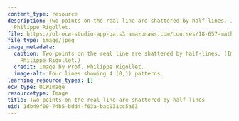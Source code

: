 ```yaml
---
content_type: resource
description: Two points on the real line are shattered by half-lines. Image by Prof.
  Philippe Rigollet.
file: https://ol-ocw-studio-app-qa.s3.amazonaws.com/courses/18-657-mathematics-of-machine-learning-fall-2015/1db49f0074b5bdd4f63abac031cc5a63_18-657f15.jpg
file_type: image/jpeg
image_metadata:
  caption: Two points on the real line are shattered by half-lines. (Image by Prof.
    Philippe Rigollet.)
  credit: Image by Prof. Philippe Rigollet.
  image-alt: Four lines showing 4 (0,1) patterns.
learning_resource_types: []
ocw_type: OCWImage
resourcetype: Image
title: Two points on the real line are shattered by half-lines
uid: 1db49f00-74b5-bdd4-f63a-bac031cc5a63
---
```


